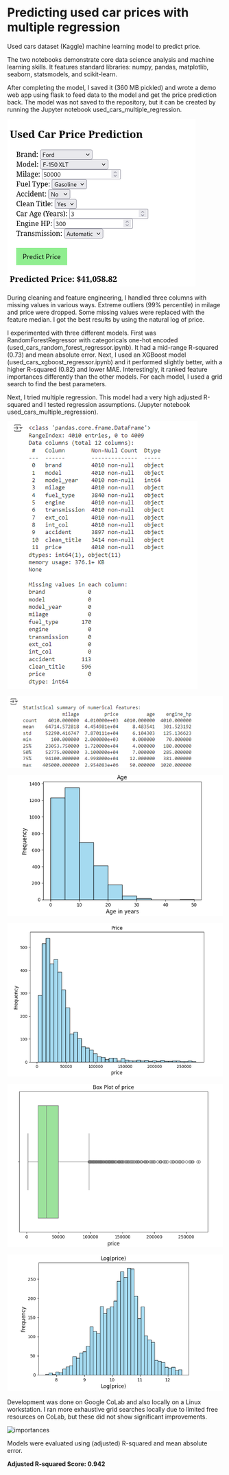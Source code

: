 # Predicting used car prices with multiple regression
Used cars dataset (Kaggle) machine learning model to predict price.

The two notebooks demonstrate core data science analysis and machine learning skills. It features standard libraries: numpy, pandas, matplotlib, seaborn, statsmodels, and scikit-learn.

After completing the model, I saved it (360 MB pickled) and wrote a demo web app using flask to feed data to the model and get the price prediction back. The model was not saved to the repository, but it can be created by running the Jupyter notebook used_cars_multiple_regression.

![info](used-car-web.png)

During cleaning and feature engineering, I handled three columns with missing values in various ways. Extreme outliers (99% percentile) in milage and price were dropped. 
Some missing values were replaced with the feature median. I got the best results by using the natural log of price.

I experimented with three different models. First was RandomForestRegressor with categoricals one-hot encoded (used_cars_random_forest_regressor.ipynb). It had a mid-range R-squared (0.73) and mean absolute error. Next, I used an XGBoost model (used_cars_xgboost_regressor.ipynb) and it performed slightly better, with a higher R-squared (0.82) and lower MAE. Interestingly, it ranked feature importances differently than the other models. For each model, I used a grid search to find the best parameters. 

Next, I tried multiple regression. This model had a very high adjusted R-squared and I tested regression assumptions. (Jupyter notebook used_cars_multiple_regression).

![info](used-cars-info.png)

![info-2](used-cars-info-2.png)

![age histogram](used-cars-age-histogram.png)

![price histogram](used-cars-price-histogram.png)

![price boxplot](used-cars-price-boxplot.png)

![log(price) histogram](used-cars-log-price-histogram.png)

Development was done on Google CoLab and also locally on a Linux workstation. I ran more exhaustive grid searches locally due to limited free resources on CoLab, but these did not show significant improvements. 

![importances](https://github.com/user-attachments/assets/81467431-3f0c-4d10-80db-810458470716)

Models were evaluated using (adjusted) R-squared and mean absolute error.

**Adjusted R-squared Score: 0.942**





